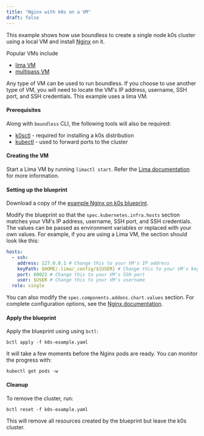 ```yaml
---
title: "Nginx with k0s on a VM"
draft: false
---
```


This example shows how use boundless to create a single node k0s cluster using a local VM and install [Nginx](https://artifacthub.io/packages/helm/bitnami/nginx) on it.

Popular VMs include

- [lima VM](https://github.com/lima-vm/lima)
- [multipass VM](https://multipass.run/)

Any type of VM can be used to run boundless. If you choose to use another type of VM, you will need to locate the VM's IP address, username, SSH port, and SSH credentials. This example uses a lima VM.

#### Prerequisites

Along with `boundless` CLI, the following tools will also be required:

- [k0sctl](https://github.com/k0sproject/k0sctl#installation) - required for installing a k0s distribution
- [kubectl](https://kubernetes.io/docs/tasks/tools/install-kubectl/) - used to forward ports to the cluster

#### Creating the VM

Start a Lima VM by running `limactl start`. Refer the [Lima documentation](https://github.com/lima-vm/lima#getting-started) for more information.

#### Setting up the blueprint

Download a copy of the [example Nginx on k0s blueprint](https://raw.githubusercontent.com/mirantiscontainers/boundless/main/blueprints/k0s-example/k0s-example.yaml).

Modify the blueprint so that the `spec.kubernetes.infra.hosts` section matches your VM's IP address, username, SSH port, and SSH credentials. The values can be passed as environment variables or replaced with your own values. For example, if you are using a Lima VM, the section should look like this:

```yaml
hosts:
  - ssh:
    address: 127.0.0.1 # Change this to your VM's IP address
    keyPath: $HOME/.lima/_config/${USER} # Change this to your VM's key path
    port: 60022 # Change this to your VM's SSH port
    user: $USER # Change this to your VM's username
  role: single
```

You can also modify the `spec.components.addons.chart.values` section. For complete configuration options, see the [Nginx documentation](https://artifacthub.io/packages/helm/bitnami/nginx).

#### Apply the blueprint

Apply the blueprint using using `bctl`:

```shell
bctl apply -f k0s-example.yaml
```

It will take a few moments before the Nginx pods are ready. You can monitor the progress with:

```shell
kubectl get pods -w
```

#### Cleanup

To remove the cluster, run:

```shell
bctl reset -f k0s-example.yaml
```

This will remove all resources created by the blueprint but leave the k0s cluster.